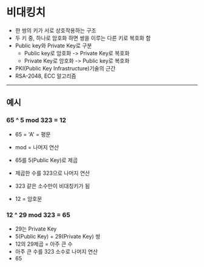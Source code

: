 # 비대킹치

- 한 쌍의 키가 서로 상호작용하는 구조
- 두 키 중, 하나로 암호화 하면 쌍을 이루는 다른 키로 복호화 함
- Public key와 Private Key로 구분
    - Public key로 암호화 -> Private Key로 복호화
    - Private Key로 암호화 -> Public key로 복호화
- PKI(Public Key Infrastructure)기술의 근간
- RSA-2048, ECC 알고리즘

---

## 예시

### 65 ^ 5 mod 323 = 12

- 65 = 'A' = 평문
- mod = 나머지 연산
- 65를 5(Public Key)로 제곱
- 제곱한 수를 323으로 나머지 연산

- 323 같은 소수만이 비대칭키가 됨
- 12 = 암호문


### 12 ^ 29 mod 323 = 65

- 29는 Private Key
- 5(Public Key) + 29(Private Key) 쌍
- 12의 29제곱 = 아주 큰 수
- 아주 큰 수를 323 소수로 나머지 연산
- 65